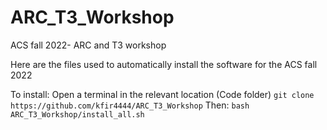 # ARC_T3_Workshop
ACS fall 2022- ARC and T3 workshop

Here are the files used to automatically install the software for the ACS fall 2022

To install:
Open a terminal in the relevant location (Code folder)
`git clone https://github.com/kfir4444/ARC_T3_Workshop`
Then:
`bash ARC_T3_Workshop/install_all.sh`